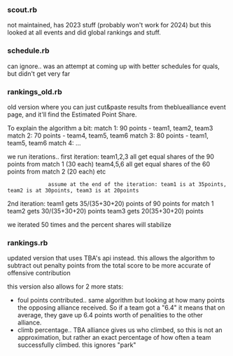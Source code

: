 ### scout.rb
not maintained, has 2023 stuff (probably won't work for 2024)
but this looked at all events and did global rankings and stuff.

### schedule.rb
can ignore.. was an attempt at coming up with better schedules for quals, but didn't get very far

### rankings_old.rb
old version where you can just cut&paste results from thebluealliance event page, and it'll find the Estimated Point Share.

To explain the algorithm a bit:
match 1: 90 points - team1, team2, team3 
match 2: 70 points - team4, team5, team6 
match 3: 80 points - team1, team5, team6
match 4: ... 

we run iterations.. 
first iteration: team1,2,3 all get equal shares of the 90 points from match 1 (30 each)
                 team4,5,6 all get equal shares of the 60 points from match 2 (20 each)
                 etc

                 assume at the end of the iteration: team1 is at 35points, team2 is at 30points, team3 is at 20points

2nd iteration: team1 gets 35/(35+30+20) points of 90 points for match 1
               team2 gets 30/(35+30+20) points
               team3 gets 20(35+30+20) points

we iterated 50 times and the percent shares will stabilize


### rankings.rb
updated version that uses TBA's api instead.
this allows the algorithm to subtract out penalty points from the total score to be more accurate of offensive contribution

this version also allows for 2 more stats:
- foul points contributed.. same algorithm but looking at how many points the opposing alliance received.  So if a team got a "6.4"
it means that on average, they gave up 6.4 points worth of penalities to the other alliance.
- climb percentage.. TBA alliance gives us who climbed, so this is not an approximation, but rather an exact percentage of how often a team successfully climbed.
this ignores "park"
